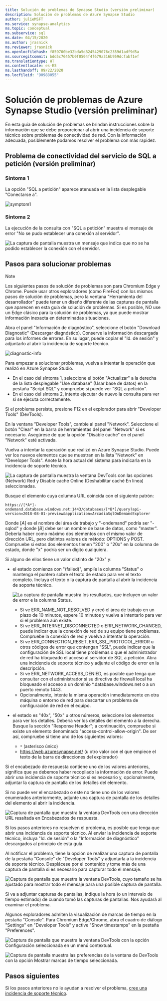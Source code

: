 ```yaml
---
title: Solución de problemas de Synapse Studio (versión preliminar)
description: Solución de problemas de Azure Synapse Studio
author: julieMSFT
ms.service: synapse-analytics
ms.topic: conceptual
ms.subservice: sql
ms.date: 04/15/2020
ms.author: jrasnick
ms.reviewer: jrasnick
ms.openlocfilehash: f859700be32bda5d8245429076c2359d1adf9d5a
ms.sourcegitcommit: bdd5c76457b0f0504f4f679a316b959dcfabf1ef
ms.translationtype: HT
ms.contentlocale: es-ES
ms.lasthandoff: 09/22/2020
ms.locfileid: "90988055"
---
```

# <a name="azure-synapse-studio-preview-troubleshooting"></a>Solución de problemas de Azure Synapse Studio (versión preliminar)

En esta guía de solución de problemas se brindan instrucciones sobre la información que se debe proporcionar al abrir una incidencia de soporte técnico sobre problemas de conectividad de red. Con la información adecuada, posiblemente podamos resolver el problema con más rapidez.

## <a name="sql-on-demand-preview-service-connectivity-issue"></a>Problema de conectividad del servicio de SQL a petición (versión preliminar)

### <a name="symptom-1"></a>Síntoma 1

La opción "SQL a petición" aparece atenuada en la lista desplegable "Conectarse a".

![symptom1](media/troubleshooting-synapse-studio/symptom1v2.png)

### <a name="symptom-2"></a>Síntoma 2

La ejecución de la consulta con "SQL a petición" muestra el mensaje de error "No se pudo establecer una conexión al servidor".

![La captura de pantalla muestra un mensaje que indica que no se ha podido establecer la conexión con el servidor.](media/troubleshooting-synapse-studio/symptom2.png)

## <a name="troubleshooting-steps"></a>Pasos para solucionar problemas

> [!NOTE] 
>    Los siguientes pasos de solución de problemas son para Chromium Edge y Chrome. Puede usar otros exploradores (como FireFox) con los mismos pasos de solución de problemas, pero la ventana "Herramienta del desarrollador" puede tener un diseño diferente de las capturas de pantalla que aparecen en esta guía de solución de problemas. Si es posible, NO use un Edge clásico para la solución de problemas, ya que puede mostrar información inexacta en determinadas situaciones.

Abra el panel "Información de diagnóstico", seleccione el botón "Download Diagnostic" (Descargar diagnóstico). Conserve la información descargada para los informes de errores. En su lugar, puede copiar el "Id. de sesión" y adjuntarlo al abrir la incidencia de soporte técnico.

![diagnostic-info](media/troubleshooting-synapse-studio/diagnostic-info-download.png)

Para empezar a solucionar problemas, vuelva a intentar la operación que realizó en Azure Synapse Studio.

- En el caso del síntoma 1, seleccione el botón "Actualizar" a la derecha de la lista desplegable "Use database" (Usar base de datos) en la pestaña "Script SQL" y compruebe si puede ver "SQL a petición".
- En el caso del síntoma 2, intente ejecutar de nuevo la consulta para ver si se ejecuta correctamente.

Si el problema persiste, presione F12 en el explorador para abrir "Developer Tools" (DevTools).

En la ventana "Developer Tools", cambie al panel "Network". Seleccione el botón "Clear" en la barra de herramientas del panel "Network" si es necesario.
Asegúrese de que la opción "Disable cache" en el panel "Network" esté activada.

Vuelva a intentar la operación que realizó en Azure Synapse Studio. Puede ver los nuevos elementos que se muestran en la lista "Network" en "Developer Tools". Anote la hora actual del sistema para indicarla en la incidencia de soporte técnico.

![La captura de pantalla muestra la ventana DevTools con las opciones (Network) Red y Disable cache Online (Deshabilitar caché En línea) seleccionadas.](media/troubleshooting-synapse-studio/network-panel.png)

Busque el elemento cuya columna URL coincida con el siguiente patrón:

`https://[*A*]-ondemand.database.windows.net:1443/databases/[*B*]/query?api-version=2018-08-01-preview&application=ArcadiaSqlOnDemandExplorer`

Donde [*A*] es el nombre del área de trabajo y "-ondemand" podría ser "-sqlod" y donde [*B*] debe ser un nombre de base de datos, como "master". Debería haber como máximo dos elementos con el mismo valor de dirección URL, pero distintos valores de método: OPTIONS y POST. Compruebe si estos dos elementos tienen "200" o "20x" en la columna de estado, donde "x" podría ser un dígito cualquiera.

Si alguno de ellos tiene un valor distinto de "20x" y:

- el estado comienza con "(failed)", amplíe la columna "Status" o mantenga el puntero sobre el texto de estado para ver el texto completo. Incluya el texto o la captura de pantalla al abrir la incidencia de soporte técnico.

    ![La captura de pantalla muestra los resultados, que incluyen un valor de error e la columna Status.](media/troubleshooting-synapse-studio/status-text.png)

    - Si ve ERR_NAME_NOT_RESOLVED y creó el área de trabajo en un plazo de 10 minutos, espere 10 minutos y vuelva a intentarlo para ver si el problema aún existe.
    - Si ve ERR_INTERNET_DISCONNECTED o ERR_NETWORK_CHANGED, puede indicar que la conexión de red de su equipo tiene problemas. Compruebe la conexión de red y vuelva a intentar la operación.
    - Si ve ERR_CONNECTION_RESET, ERR_SSL_PROTOCOL_ERROR u otros códigos de error que contengan "SSL", puede indicar que la configuración de SSL local tiene problemas o que el administrador de red ha bloqueado el acceso al servidor de SQL a petición. Abra una incidencia de soporte técnico y adjunte el código de error en la descripción.
    - Si ve ERR_NETWORK_ACCESS_DENIED, es posible que tenga que consultar con el administrador si su directiva de firewall local ha bloqueado el acceso a un dominio *.database.windows.net o a un puerto remoto 1443.
    - Opcionalmente, intente la misma operación inmediatamente en otra máquina o entorno de red para descartar un problema de configuración de red en el equipo.

- el estado es "40x", "50x" u otros números, seleccione los elementos para ver los detalles. Debería ver los detalles del elemento a la derecha. Busque la sección "Response Header"; a continuación, compruebe si existe un elemento denominado "access-control-allow-origin". De ser así, compruebe si tiene uno de los siguientes valores:

    - `*` (asterisco único)
    - https://web.azuresynapse.net/ (u otro valor con el que empiece el texto de la barra de direcciones del explorador)

Si el encabezado de respuesta contiene uno de los valores anteriores, significa que ya debemos haber recopilado la información de error. Puede abrir una incidencia de soporte técnico si es necesario y, opcionalmente, adjuntar la captura de pantalla de los detalles del elemento.

Si no puede ver el encabezado o este no tiene uno de los valores enumerados anteriormente, adjunte una captura de pantalla de los detalles del elemento al abrir la incidencia.

![Captura de pantalla que muestra la ventana DevTools con una dirección URL resaltada en Encabezados de respuesta.](media/troubleshooting-synapse-studio/item-details.png)

Si los pasos anteriores no resuelven el problema, es posible que tenga que abrir una incidencia de soporte técnico. Al enviar la incidencia de soporte técnico, incluya "Id. de sesión" o la "Información de diagnóstico" descargados al principio de esta guía.

Al notificar el problema, tiene la opción de realizar una captura de pantalla de la pestaña "Console" de "Developer Tools" y adjuntarla a la incidencia de soporte técnico. Desplácese por el contenido y tome más de una captura de pantalla si es necesario para capturar todo el mensaje.

![Captura de pantalla que muestra la ventana DevTools, cuyo tamaño se ha ajustado para mostrar todo el mensaje para una posible captura de pantalla.](media/troubleshooting-synapse-studio/developer-tool-console.png)

Si va a adjuntar capturas de pantallas, indique la hora (o un intervalo de tiempo estimado) de cuando tomó las capturas de pantallas. Nos ayudará al examinar el problema.

Algunos exploradores admiten la visualización de marcas de tiempo en la pestaña "Console". Para Chromium Edge/Chrome, abra el cuadro de diálogo "Settings" en "Developer Tools" y active "Show timestamps" en la pestaña "Preferences".

![Captura de pantalla que muestra la ventana DevTools con la opción Configuración seleccionada en un menú contextual.](media/troubleshooting-synapse-studio/developer-tool-console-settings.png)

![Captura de pantalla muestra las preferencias de la ventana de DevTools con la opción Mostrar marcas de tiempo seleccionada.](media/troubleshooting-synapse-studio/show-time-stamp.png)

## <a name="next-steps"></a>Pasos siguientes
Si los pasos anteriores no le ayudan a resolver el problema, [cree una incidencia de soporte técnico](../../sql-data-warehouse/sql-data-warehouse-get-started-create-support-ticket.md?toc=/azure/synapse-analytics/toc.json&bc=/azure/synapse-analytics/breadcrumb/toc.json).
